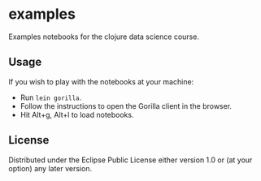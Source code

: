 # examples

Examples notebooks for the clojure data science course.

## Usage

If you wish to play with the notebooks at your machine:
- Run `lein gorilla`.
- Follow the instructions to open the Gorilla client in the browser.
- Hit Alt+g, Alt+l to load notebooks.

## License

Distributed under the Eclipse Public License either version 1.0 or (at
your option) any later version.
